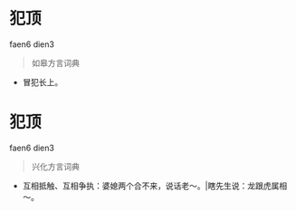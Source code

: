 # 犯顶
faen6 dien3
> 如皋方言词典
- 冒犯长上。

# 犯顶
faen6 dien3
> 兴化方言词典
- 互相抵触、互相争执：婆媳两个合不来，说话老～。|瞎先生说：龙跟虎属相～。
